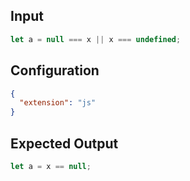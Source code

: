 
## Input
```javascript input
let a = null === x || x === undefined;
```

## Configuration
```json configuration
{
  "extension": "js"
}
```

## Expected Output
```javascript expected output
let a = x == null;
```

